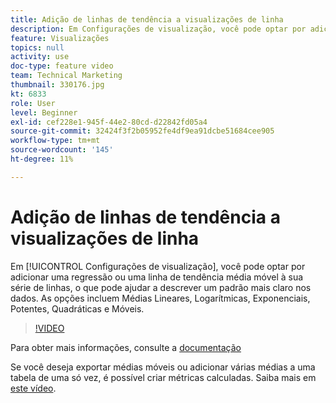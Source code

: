 ```yaml
---
title: Adição de linhas de tendência a visualizações de linha
description: Em Configurações de visualização, você pode optar por adicionar uma regressão ou uma linha de tendência média móvel à sua série de linhas, o que pode ajudar a descrever um padrão mais claro nos dados. As opções incluem Médias Lineares, Logarítmicas, Exponenciais, Potentes, Quadráticas e Móveis.
feature: Visualizações
topics: null
activity: use
doc-type: feature video
team: Technical Marketing
thumbnail: 330176.jpg
kt: 6833
role: User
level: Beginner
exl-id: cef228e1-945f-44e2-80cd-d22842fd05a4
source-git-commit: 32424f3f2b05952fe4df9ea91dcbe51684cee905
workflow-type: tm+mt
source-wordcount: '145'
ht-degree: 11%

---
```


# Adição de linhas de tendência a visualizações de linha

Em [!UICONTROL Configurações de visualização], você pode optar por adicionar uma regressão ou uma linha de tendência média móvel à sua série de linhas, o que pode ajudar a descrever um padrão mais claro nos dados. As opções incluem Médias Lineares, Logarítmicas, Exponenciais, Potentes, Quadráticas e Móveis.

>[!VIDEO](https://video.tv.adobe.com/v/330176/?quality=12&learn=on)

Para obter mais informações, consulte a [documentação](https://experienceleague.adobe.com/docs/analytics/analyze/analysis-workspace/visualizations/line.html?lang=en#analysis-workspace)

Se você deseja exportar médias móveis ou adicionar várias médias a uma tabela de uma só vez, é possível criar métricas calculadas. Saiba mais em [este vídeo](https://experienceleague.adobe.com/docs/analytics-learn/tutorials/analysis-workspace/visualizations/using-the-cumulative-average-function-to-apply-metric-smoothing.html#analysis-workspace).
